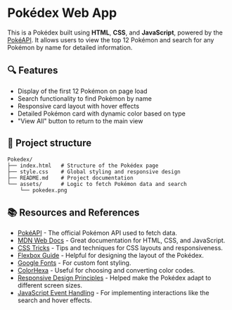 # Pokédex Web App

This is a Pokédex built using **HTML**, **CSS**, and **JavaScript**, powered by the [PokéAPI](https://pokeapi.co/). It allows users to view the top 12 Pokémon and search for any Pokémon by name for detailed information.

## 🔍 Features

- Display of the first 12 Pokémon on page load
- Search functionality to find Pokémon by name
- Responsive card layout with hover effects
- Detailed Pokémon card with dynamic color based on type
- "View All" button to return to the main view

## 🧩 Project structure

```
Pokedex/
├── index.html   # Structure of the Pokédex page 
├── style.css    # Global styling and responsive design
├── README.md    # Project documentation
└── assets/      # Logic to fetch Pokémon data and search
    └── pokedex.png 

```

## 📚 Resources and References

- [PokéAPI](https://pokeapi.co/) - The official Pokémon API used to fetch data.
- [MDN Web Docs](https://developer.mozilla.org/) - Great documentation for HTML, CSS, and JavaScript.
- [CSS Tricks](https://css-tricks.com/) - Tips and techniques for CSS layouts and responsiveness.
- [Flexbox Guide](https://css-tricks.com/snippets/css/a-guide-to-flexbox/) - Helpful for designing the layout of the Pokédex.
- [Google Fonts](https://fonts.google.com/) - For custom font styling.
- [ColorHexa](https://www.colorhexa.com/) - Useful for choosing and converting color codes.
- [Responsive Design Principles](https://web.dev/learn/design/) - Helped make the Pokédex adapt to different screen sizes.
- [JavaScript Event Handling](https://developer.mozilla.org/en-US/docs/Web/Events) - For implementing interactions like the search and hover effects.
